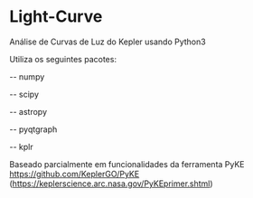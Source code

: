 # Light-Curve
Análise de Curvas de Luz do Kepler usando Python3

Utiliza os seguintes pacotes:

-- numpy

-- scipy

-- astropy

-- pyqtgraph

-- kplr

Baseado parcialmente em funcionalidades da ferramenta PyKE https://github.com/KeplerGO/PyKE (https://keplerscience.arc.nasa.gov/PyKEprimer.shtml)
